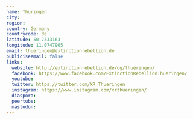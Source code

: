 ```yaml
---
name: Thüringen
city:
region:
country: Germany
countrycode: de
latitude: 50.7333163
longitude: 11.0747905
email: thueringen@extinctionrebellion.de
publiciseemail: false
links:
  website: http://extinctionrebellion.de/og/thueringen/
  facebook: https://www.facebook.com/ExtinctionRebellionThueringen/
  youtube:
  twitter: https://twitter.com/XR_Thueringen
  instagram: https://www.instagram.com/xrthueringen/
  diaspora:
  peertube:
  mastodon:
---
```

